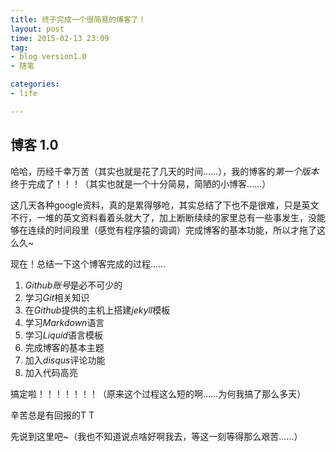 ```yaml
---
title: 终于完成一个很简易的博客了！
layout: post
time: 2015-02-13 23:09
tag:
- blog version1.0
- 随笔

categories:
- life

---
```


## 博客 1.0
哈哈，历经千幸万苦（其实也就是花了几天的时间……），我的博客的*第一个版本*终于完成了！！！（其实也就是一个十分简易，简陋的小博客……）

这几天各种google资料，真的是累得够呛，其实总结了下也不是很难，只是英文不行，一堆的英文资料看着头就大了，加上断断续续的家里总有一些事发生，没能够在连续的时间段里（感觉有程序猿的调调）完成博客的基本功能，所以才拖了这么久~

现在！总结一下这个博客完成的过程……

1. *Github账号*是必不可少的
2. 学习*Git*相关知识
3. 在*Github*提供的主机上搭建*jekyll*模板
4. 学习*Markdown*语言
5. 学习*Liquid*语言模板
6. 完成博客的基本主题
7. 加入*disqus*评论功能
8. 加入代码高亮

搞定啦！！！！！！！（原来这个过程这么短的啊……为何我搞了那么多天）

辛苦总是有回报的T T

先说到这里吧~（我也不知道说点啥好啊我去，等这一刻等得那么艰苦……）